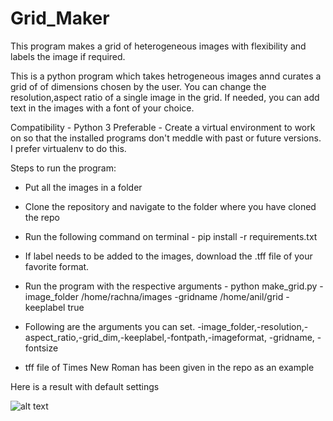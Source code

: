 # Grid_Maker
This program makes a grid of heterogeneous images with flexibility and labels the image if required. 

This is a python program which takes hetrogeneous images annd curates a grid of of dimensions chosen by the user. You can change the resolution,aspect ratio of a single image in the grid.
If needed, you can add text in the images with a font of your choice. 

Compatibility - Python 3
Preferable - Create a virtual environment to work on so that the installed programs don't meddle with past or future versions. I prefer virtualenv to do this.

Steps to run the program:

- Put all the images in a folder 
- Clone the repository and navigate to the folder where you have cloned the repo
- Run the following command on terminal - pip install -r requirements.txt   
- If label needs to be added to the images, download the .tff file of your favorite format.
- Run the program with the respective arguments - 
  python make_grid.py -image_folder /home/rachna/images -gridname /home/anil/grid -keeplabel true
- Following are the arguments you can set.
   -image_folder,-resolution,-aspect_ratio,-grid_dim,-keeplabel,-fontpath,-imageformat, -gridname,
   -fontsize 
  
- tff file of Times New Roman has been given in the repo as an example

Here is a result with default settings

![alt text](http://)
